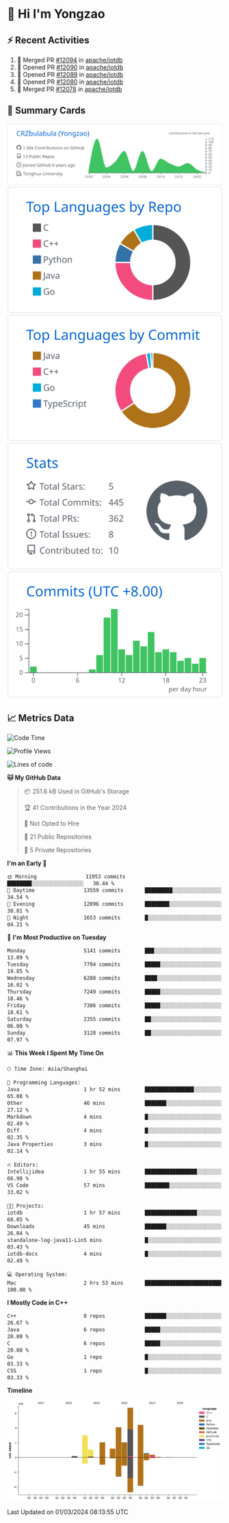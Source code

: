 # 👋 Hi I'm Yongzao

## ⚡ Recent Activities
<!--START_SECTION:activity-->
1. 🎉 Merged PR [#12094](https://github.com/apache/iotdb/pull/12094) in [apache/iotdb](https://github.com/apache/iotdb)
2. 💪 Opened PR [#12090](https://github.com/apache/iotdb/pull/12090) in [apache/iotdb](https://github.com/apache/iotdb)
3. 💪 Opened PR [#12089](https://github.com/apache/iotdb/pull/12089) in [apache/iotdb](https://github.com/apache/iotdb)
4. 💪 Opened PR [#12080](https://github.com/apache/iotdb/pull/12080) in [apache/iotdb](https://github.com/apache/iotdb)
5. 🎉 Merged PR [#12078](https://github.com/apache/iotdb/pull/12078) in [apache/iotdb](https://github.com/apache/iotdb)
<!--END_SECTION:activity-->

## 🎑 Summary Cards

[![](https://raw.githubusercontent.com/CRZbulabula/CRZbulabula/main/profile-summary-card-output/github/0-profile-details.svg)](https://github.com/vn7n24fzkq/github-profile-summary-cards)
[![](https://raw.githubusercontent.com/CRZbulabula/CRZbulabula/main/profile-summary-card-output/github/1-repos-per-language.svg)](https://github.com/vn7n24fzkq/github-profile-summary-cards) [![](https://raw.githubusercontent.com/CRZbulabula/CRZbulabula/main/profile-summary-card-output/github/2-most-commit-language.svg)](https://github.com/vn7n24fzkq/github-profile-summary-cards)
[![](https://raw.githubusercontent.com/CRZbulabula/CRZbulabula/main/profile-summary-card-output/github/3-stats.svg)](https://github.com/vn7n24fzkq/github-profile-summary-cards) [![](https://raw.githubusercontent.com/CRZbulabula/CRZbulabula/main/profile-summary-card-output/github/4-productive-time.svg)](https://github.com/vn7n24fzkq/github-profile-summary-cards)

## 📈 Metrics Data

<!--START_SECTION:waka-->
![Code Time](http://img.shields.io/badge/Code%20Time-567%20hrs%2012%20mins-blue)

![Profile Views](http://img.shields.io/badge/Profile%20Views-1-blue)

![Lines of code](https://img.shields.io/badge/From%20Hello%20World%20I%27ve%20Written-25.8%20million%20lines%20of%20code-blue)

**🐱 My GitHub Data** 

> 📦 251.6 kB Used in GitHub's Storage 
 > 
> 🏆 41 Contributions in the Year 2024
 > 
> 🚫 Not Opted to Hire
 > 
> 📜 21 Public Repositories 
 > 
> 🔑 5 Private Repositories 
 > 
**I'm an Early 🐤** 

```text
🌞 Morning                11953 commits       ████████░░░░░░░░░░░░░░░░░   30.44 % 
🌆 Daytime                13559 commits       █████████░░░░░░░░░░░░░░░░   34.54 % 
🌃 Evening                12096 commits       ████████░░░░░░░░░░░░░░░░░   30.81 % 
🌙 Night                  1653 commits        █░░░░░░░░░░░░░░░░░░░░░░░░   04.21 % 
```
📅 **I'm Most Productive on Tuesday** 

```text
Monday                   5141 commits        ███░░░░░░░░░░░░░░░░░░░░░░   13.09 % 
Tuesday                  7794 commits        █████░░░░░░░░░░░░░░░░░░░░   19.85 % 
Wednesday                6288 commits        ████░░░░░░░░░░░░░░░░░░░░░   16.02 % 
Thursday                 7249 commits        █████░░░░░░░░░░░░░░░░░░░░   18.46 % 
Friday                   7306 commits        █████░░░░░░░░░░░░░░░░░░░░   18.61 % 
Saturday                 2355 commits        ██░░░░░░░░░░░░░░░░░░░░░░░   06.00 % 
Sunday                   3128 commits        ██░░░░░░░░░░░░░░░░░░░░░░░   07.97 % 
```


📊 **This Week I Spent My Time On** 

```text
🕑︎ Time Zone: Asia/Shanghai

💬 Programming Languages: 
Java                     1 hr 52 mins        ████████████████░░░░░░░░░   65.08 % 
Other                    46 mins             ███████░░░░░░░░░░░░░░░░░░   27.12 % 
Markdown                 4 mins              █░░░░░░░░░░░░░░░░░░░░░░░░   02.49 % 
Diff                     4 mins              █░░░░░░░░░░░░░░░░░░░░░░░░   02.35 % 
Java Properties          3 mins              █░░░░░░░░░░░░░░░░░░░░░░░░   02.14 % 

🔥 Editors: 
Intellijidea             1 hr 55 mins        █████████████████░░░░░░░░   66.98 % 
VS Code                  57 mins             ████████░░░░░░░░░░░░░░░░░   33.02 % 

🐱‍💻 Projects: 
iotdb                    1 hr 57 mins        █████████████████░░░░░░░░   68.05 % 
Downloads                45 mins             ███████░░░░░░░░░░░░░░░░░░   26.04 % 
standalone-log-java11-Lin5 mins              █░░░░░░░░░░░░░░░░░░░░░░░░   03.43 % 
iotdb-docs               4 mins              █░░░░░░░░░░░░░░░░░░░░░░░░   02.49 % 

💻 Operating System: 
Mac                      2 hrs 53 mins       █████████████████████████   100.00 % 
```

**I Mostly Code in C++** 

```text
C++                      8 repos             ███████░░░░░░░░░░░░░░░░░░   26.67 % 
Java                     6 repos             █████░░░░░░░░░░░░░░░░░░░░   20.00 % 
C                        6 repos             █████░░░░░░░░░░░░░░░░░░░░   20.00 % 
Go                       1 repo              █░░░░░░░░░░░░░░░░░░░░░░░░   03.33 % 
CSS                      1 repo              █░░░░░░░░░░░░░░░░░░░░░░░░   03.33 % 
```



**Timeline**

![Lines of Code chart](https://raw.githubusercontent.com/CRZbulabula/CRZbulabula/main/assets/bar_graph.png)


 Last Updated on 01/03/2024 08:13:55 UTC
<!--END_SECTION:waka-->

